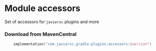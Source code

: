 # Module accessors

Set of accessors for `javiersc` plugins and more

### Download from MavenCentral

```kotlin
    implementation("com.javiersc.gradle-plugins:accessors:$version")
```
